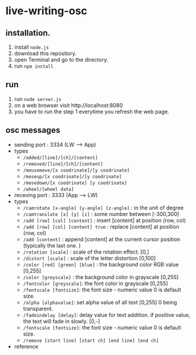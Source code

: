 # live-writing-osc

## installation.

1. install `node.js`
2. download this repository.
3. open Terminal and go to the directory.
4. run `npm install`

## run
1. run `node server.js`
2. on a web browser visit http://localhost:8080
3. you have to run the step 1 everytime you refresh the web page.

## osc messages

- sending port : 3334 (LW --> App)
- types
   - `/added/[line]/[ch]/[content]`
   - `/removed/[line]/[ch]/[content]`
   - `/mousemove/[x coodrinate]/[y coodrinate]`
   - `/moseup/[x coodrinate]/[y coodrinate]`
   - `/mosedown/[x coodrinate] [y coodrinate]`
   - `/wheel/[wheel data]`
- receving port : 3333 (App --> LW)
- types
    - `/camrotate [x-angle] [y-angle] [z-angle]` : in the unit of degree
    - `/camtranslate [x] [y] [z]` : some number between [-300,300]
    - `/add [row] [col] [content]` : insert [content] at position (row, col)
    - `/add [row] [col] [content] true` : replace [content] at position (row, col)
    - `/add [content]` : append [content] at the current cursor position (typically the last one. )
    - `/rotation [scale]` : scale of the rotation effect. [0,]
    - `/distort [scale]` : scale of the letter distortion [0,100]
    - `/color [red] [green] [blue]` : the background color RGB value [0,255]
    - `/color [greyscale]` : the background color in grayscale [0,255]
    - `/fontcolor [greyscale]`:  the font color in grayscale [0,255]
    - `/fontscale [fontsize]`:  the font size - numeric value 0 is default size.
    - `/alpha [alphavalue]`:  set alpha value of all text [0,255] 0 being transparent.
    - `/fadeindelay [delay]`:  delay value for text addition. if positive value, the text will fade in slowly. [0,-] 
    - `/fontscale [fontsize]`:  the font size - numeric value 0 is default size.
    - `/remove [start line] [start ch] [end line] [end ch]`
- reference
